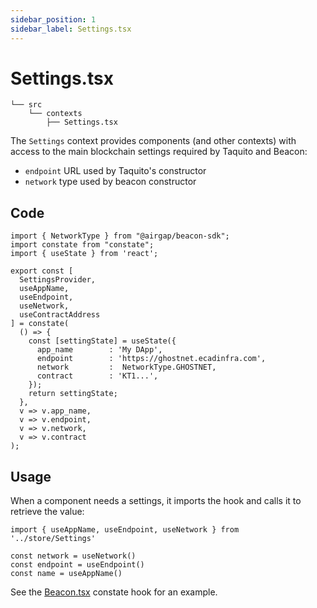 ```yaml
---
sidebar_position: 1
sidebar_label: Settings.tsx
---
```


# Settings.tsx

```
└── src
    └── contexts
        ├── Settings.tsx
```

The `Settings` context provides components (and other contexts) with access to the main blockchain settings required by Taquito and Beacon:
* `endpoint` URL used by Taquito's constructor
* `network` type used by beacon constructor

## Code

```tsx
import { NetworkType } from "@airgap/beacon-sdk";
import constate from "constate";
import { useState } from 'react';

export const [
  SettingsProvider,
  useAppName,
  useEndpoint,
  useNetwork,
  useContractAddress
] = constate(
  () => {
    const [settingState] = useState({
      app_name        : 'My DApp',
      endpoint        : 'https://ghostnet.ecadinfra.com',
      network         :  NetworkType.GHOSTNET,
      contract        : 'KT1...',
    });
    return settingState;
  },
  v => v.app_name,
  v => v.endpoint,
  v => v.network,
  v => v.contract
);
```

## Usage

When a component needs a settings, it imports the hook and calls it to retrieve the value:

```tsx
import { useAppName, useEndpoint, useNetwork } from '../store/Settings'

const network = useNetwork()
const endpoint = useEndpoint()
const name = useAppName()
```

See the [Beacon.tsx](/docs/dapps/project/beacon) constate hook for an example.
